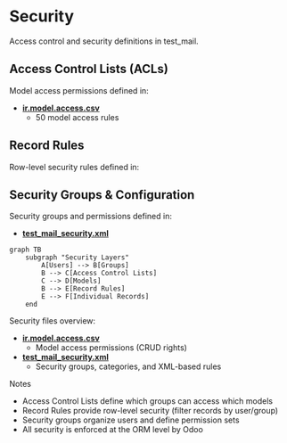# Security

Access control and security definitions in test_mail.

## Access Control Lists (ACLs)

Model access permissions defined in:
- **[ir.model.access.csv](../test_mail/security/ir.model.access.csv)**
  - 50 model access rules

## Record Rules

Row-level security rules defined in:

## Security Groups & Configuration

Security groups and permissions defined in:
- **[test_mail_security.xml](../test_mail/security/test_mail_security.xml)**

```mermaid
graph TB
    subgraph "Security Layers"
        A[Users] --> B[Groups]
        B --> C[Access Control Lists]
        C --> D[Models]
        B --> E[Record Rules]
        E --> F[Individual Records]
    end
```

Security files overview:
- **[ir.model.access.csv](../test_mail/security/ir.model.access.csv)**
  - Model access permissions (CRUD rights)
- **[test_mail_security.xml](../test_mail/security/test_mail_security.xml)**
  - Security groups, categories, and XML-based rules

Notes
- Access Control Lists define which groups can access which models
- Record Rules provide row-level security (filter records by user/group)
- Security groups organize users and define permission sets
- All security is enforced at the ORM level by Odoo
